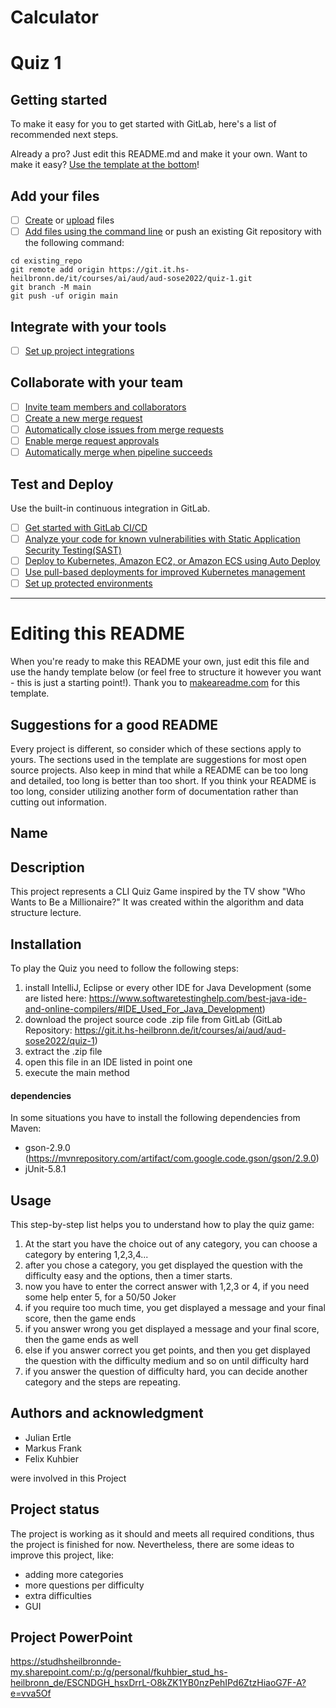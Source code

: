 # Calculator

# Quiz 1



## Getting started

To make it easy for you to get started with GitLab, here's a list of recommended next steps.

Already a pro? Just edit this README.md and make it your own. Want to make it easy? [Use the template at the bottom](#editing-this-readme)!

## Add your files

- [ ] [Create](https://docs.gitlab.com/ee/user/project/repository/web_editor.html#create-a-file) or [upload](https://docs.gitlab.com/ee/user/project/repository/web_editor.html#upload-a-file) files
- [ ] [Add files using the command line](https://docs.gitlab.com/ee/gitlab-basics/add-file.html#add-a-file-using-the-command-line) or push an existing Git repository with the following command:

```
cd existing_repo
git remote add origin https://git.it.hs-heilbronn.de/it/courses/ai/aud/aud-sose2022/quiz-1.git
git branch -M main
git push -uf origin main
```

## Integrate with your tools

- [ ] [Set up project integrations](https://git.it.hs-heilbronn.de/it/courses/ai/aud/aud-sose2022/quiz-1/-/settings/integrations)

## Collaborate with your team

- [ ] [Invite team members and collaborators](https://docs.gitlab.com/ee/user/project/members/)
- [ ] [Create a new merge request](https://docs.gitlab.com/ee/user/project/merge_requests/creating_merge_requests.html)
- [ ] [Automatically close issues from merge requests](https://docs.gitlab.com/ee/user/project/issues/managing_issues.html#closing-issues-automatically)
- [ ] [Enable merge request approvals](https://docs.gitlab.com/ee/user/project/merge_requests/approvals/)
- [ ] [Automatically merge when pipeline succeeds](https://docs.gitlab.com/ee/user/project/merge_requests/merge_when_pipeline_succeeds.html)

## Test and Deploy

Use the built-in continuous integration in GitLab.

- [ ] [Get started with GitLab CI/CD](https://docs.gitlab.com/ee/ci/quick_start/index.html)
- [ ] [Analyze your code for known vulnerabilities with Static Application Security Testing(SAST)](https://docs.gitlab.com/ee/user/application_security/sast/)
- [ ] [Deploy to Kubernetes, Amazon EC2, or Amazon ECS using Auto Deploy](https://docs.gitlab.com/ee/topics/autodevops/requirements.html)
- [ ] [Use pull-based deployments for improved Kubernetes management](https://docs.gitlab.com/ee/user/clusters/agent/)
- [ ] [Set up protected environments](https://docs.gitlab.com/ee/ci/environments/protected_environments.html)

***

# Editing this README

When you're ready to make this README your own, just edit this file and use the handy template below (or feel free to structure it however you want - this is just a starting point!).  Thank you to [makeareadme.com](https://www.makeareadme.com/) for this template.

## Suggestions for a good README

Every project is different, so consider which of these sections apply to yours. The sections used in the template are suggestions for most open source projects. Also keep in mind that while a README can be too long and detailed, too long is better than too short. If you think your README is too long, consider utilizing another form of documentation rather than cutting out information.
## Name


## Description

This project represents a CLI Quiz Game inspired by the TV show "Who Wants to Be a Millionaire?"
It was created within the algorithm and data structure lecture.

## Installation

To play the Quiz you need to follow the following steps:

1. install IntelliJ, Eclipse or every other IDE for Java Development 
   (some are listed here: https://www.softwaretestinghelp.com/best-java-ide-and-online-compilers/#IDE_Used_For_Java_Development)
2. download the project source code .zip file from GitLab (GitLab Repository: https://git.it.hs-heilbronn.de/it/courses/ai/aud/aud-sose2022/quiz-1)
3. extract the .zip file 
4. open this file in an IDE listed in point one 
5. execute the main method 

#### dependencies

In some situations you have to install the following dependencies from Maven: 
- gson-2.9.0 (https://mvnrepository.com/artifact/com.google.code.gson/gson/2.9.0)
- jUnit-5.8.1

## Usage

This step-by-step list helps you to understand how to play the quiz game:

1. At the start you have the choice out of any category, you can choose a category by entering 1,2,3,4...
2. after you chose a category, you get displayed the question with the difficulty easy and the options, then a timer starts.
3. now you have to enter the correct answer with 1,2,3 or 4, if you need some help enter 5, for a 50/50 Joker
4. if you require too much time, you get displayed a message and your final score, then the game ends
5. if you answer wrong you get displayed a message and  your final score, then the game ends as well
6. else if you answer correct you get points, and then you get displayed the question with the difficulty medium and so on until difficulty hard
7. if you answer the question of difficulty hard, you can decide another category and the steps are repeating.

## Authors and acknowledgment

- Julian Ertle 
- Markus Frank
- Felix Kuhbier 

were involved in this Project

## Project status

The project is working as it should and meets all required conditions,
thus the project is finished for now.
Nevertheless, there are some ideas to improve this project, like: 
- adding more categories
- more questions per difficulty
- extra difficulties
- GUI

## Project PowerPoint
https://studhsheilbronnde-my.sharepoint.com/:p:/g/personal/fkuhbier_stud_hs-heilbronn_de/ESCNDGH_hsxDrrL-O8kZK1YB0nzPehIPd6ZtzHiaoG7F-A?e=vva5Of
